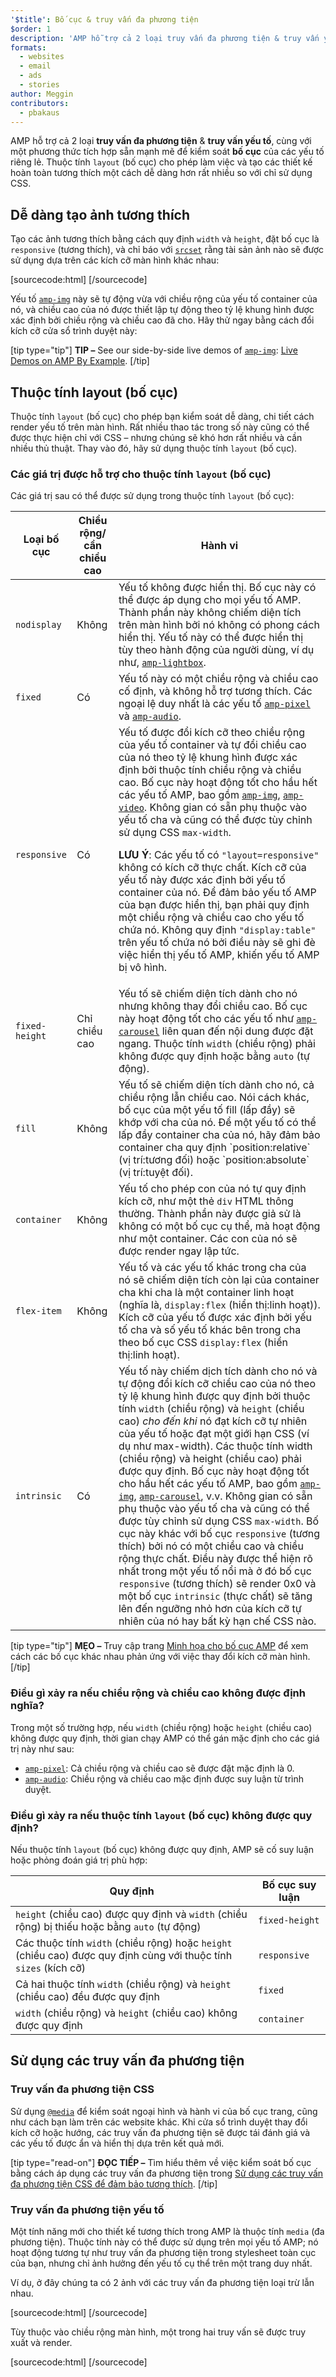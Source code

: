 ```yaml
---
'$title': Bố cục & truy vấn đa phương tiện
$order: 1
description: 'AMP hỗ trợ cả 2 loại truy vấn đa phương tiện & truy vấn yếu tố, cùng với một phương thức tích hợp sẵn mạnh mẽ để kiểm soát bố cục của các yếu tố riêng lẻ. Thuộc tính layout (bố cục) cho phép làm việc và...'
formats:
  - websites
  - email
  - ads
  - stories
author: Meggin
contributors:
  - pbakaus
---
```


AMP hỗ trợ cả 2 loại **truy vấn đa phương tiện** & **truy vấn yếu tố**, cùng với một phương thức tích hợp sẵn mạnh mẽ để kiểm soát **bố cục** của các yếu tố riêng lẻ. Thuộc tính `layout` (bố cục) cho phép làm việc và tạo các thiết kế hoàn toàn tương thích một cách dễ dàng hơn rất nhiều so với chỉ sử dụng CSS.

## Dễ dàng tạo ảnh tương thích

Tạo các ảnh tương thích bằng cách quy định `width` và `height`, đặt bố cục là `responsive` (tương thích), và chỉ báo với [`srcset`](art_direction.md) rằng tài sản ảnh nào sẽ được sử dụng dựa trên các kích cỡ màn hình khác nhau:

[sourcecode:html]
<amp-img
    src="/img/narrow.jpg"
    srcset="/img/wide.jpg 640w,
           /img/narrow.jpg 320w"
    width="1698"
    height="2911"
    layout="responsive"
    alt="an image">
</amp-img>
[/sourcecode]

Yếu tố [`amp-img`](../../../../documentation/components/reference/amp-img.md) này sẽ tự động vừa với chiều rộng của yếu tố container của nó, và chiều cao của nó được thiết lập tự động theo tỷ lệ khung hình được xác định bởi chiều rộng và chiều cao đã cho. Hãy thử ngay bằng cách đổi kích cỡ cửa sổ trình duyệt này:

<amp-img src="/static/img/background.jpg" width="1920" height="1080" layout="responsive"></amp-img>

[tip type="tip"] **TIP –** See our side-by-side live demos of [`amp-img`](../../../../documentation/components/reference/amp-img.md): [Live Demos on AMP By Example](../../../../documentation/examples/documentation/amp-img.html?format=websites). [/tip]

## Thuộc tính layout (bố cục) <a name="the-layout-attribute"></a>

Thuộc tính `layout` (bố cục) cho phép bạn kiểm soát dễ dàng, chi tiết cách render yếu tố trên màn hình. Rất nhiều thao tác trong số này cũng có thể được thực hiện chỉ với CSS – nhưng chúng sẽ khó hơn rất nhiều và cần nhiều thủ thuật. Thay vào đó, hãy sử dụng thuộc tính `layout` (bố cục).

### Các giá trị được hỗ trợ cho thuộc tính `layout` (bố cục)

Các giá trị sau có thể được sử dụng trong thuộc tính `layout` (bố cục):

<table>
  <thead>
    <tr>
      <th data-th="Layout type" class="col-thirty">Loại bố cục</th>
      <th data-th="Width/height required" class="col-twenty">Chiều rộng/<br>cần chiều cao</th>
      <th data-th="Behavior">Hành vi</th>
    </tr>
  </thead>
  <tbody>
    <tr>
      <td data-th="Layout type"><code>nodisplay</code></td>
      <td data-th="Description">Không</td>
      <td data-th="Behavior">Yếu tố không được hiển thị. Bố cục này có thể được áp dụng cho mọi yếu tố AMP. Thành phần này không chiếm diện tích trên màn hình bởi nó không có phong cách hiển thị. Yếu tố này có thể được hiển thị tùy theo hành động của người dùng, ví dụ như, <a href="../../../../documentation/components/reference/amp-lightbox.md"><code>amp-lightbox</code></a>.</td>
    </tr>
    <tr>
      <td data-th="Layout type"><code>fixed</code></td>
      <td data-th="Description">Có</td>
      <td data-th="Behavior">Yếu tố này có một chiều rộng và chiều cao cố định, và không hỗ trợ tương thích. Các ngoại lệ duy nhất là các yếu tố <a href="../../../../documentation/components/reference/amp-pixel.md"><code>amp-pixel</code></a> và <a href="../../../../documentation/components/reference/amp-audio.md"><code>amp-audio</code></a>.</td>
    </tr>
    <tr>
      <td data-th="Layout type"><code>responsive</code></td>
      <td data-th="Description">Có</td>
      <td data-th="Behavior">Yếu tố được đổi kích cỡ theo chiều rộng của yếu tố container và tự đổi chiều cao của nó theo tỷ lệ khung hình được xác định bởi thuộc tính chiều rộng và chiều cao. Bố cục này hoạt động tốt cho hầu hết các yếu tố AMP, bao gồm <a href="../../../../documentation/components/reference/amp-img.md"><code>amp-img</code></a>, <a href="../../../../documentation/components/reference/amp-video.md"><code>amp-video</code></a>. Không gian có sẵn phụ thuộc vào yếu tố cha và cũng có thể được tùy chỉnh sử dụng CSS <code>max-width</code>.<p><strong>LƯU Ý</strong>: Các yếu tố có <code>"layout=responsive"</code> không có kích cỡ thực chất. Kích cỡ của yếu tố này được xác định bởi yếu tố container của nó. Để đảm bảo yếu tố AMP của bạn được hiển thị, bạn phải quy định một chiều rộng và chiều cao cho yếu tố chứa nó. Không quy định  <code>"display:table"</code> trên yếu tố chứa nó bởi điều này sẽ ghi đè việc hiển thị yếu tố AMP, khiến yếu tố AMP bị vô hình.</p>
</td>
    </tr>
    <tr>
      <td data-th="Layout type"><code>fixed-height</code></td>
      <td data-th="Description">Chỉ chiều cao</td>
      <td data-th="Behavior">Yếu tố sẽ chiếm diện tích dành cho nó nhưng không thay đổi chiều cao. Bố cục này hoạt động tốt cho các yếu tố như <a href="../../../../documentation/components/reference/amp-carousel.md"><code>amp-carousel</code></a> liên quan đến nội dung được đặt ngang. Thuộc tính <code>width</code> (chiều rộng) phải không được quy định hoặc bằng <code>auto</code> (tự động).</td>
    </tr>
    <tr>
      <td data-th="Layout type"><code>fill</code></td>
      <td data-th="Description">Không</td>
      <td data-th="Behavior">Yếu tố sẽ chiếm diện tích dành cho nó, cả chiều rộng lẫn chiều cao. Nói cách khác, bố cục của một yếu tố fill (lấp đầy) sẽ khớp với cha của nó. Để một yếu tố có thể lấp đầy container cha của nó, hãy đảm bảo container cha quy định `position:relative` (vị trí:tương đối) hoặc `position:absolute` (vị trí:tuyệt đối).</td>
    </tr>
    <tr>
      <td data-th="Layout type"><code>container</code></td>
      <td data-th="Description">Không</td>
      <td data-th="Behavior">Yếu tố cho phép con của nó tự quy định kích cỡ, như một thẻ <code>div</code> HTML thông thường. Thành phần này được giả sử là không có một bố cục cụ thể, mà hoạt động như một container. Các con của nó sẽ được render ngay lập tức.</td>
    </tr>
    <tr>
      <td data-th="Layout type"><code>flex-item</code></td>
      <td data-th="Description">Không</td>
      <td data-th="Behavior">Yếu tố và các yếu tố khác trong cha của nó sẽ chiếm diện tích còn lại của container cha khi cha là một container linh hoạt (nghĩa là, <code>display:flex</code> (hiển thị:linh hoạt)). Kích cỡ của yếu tố được xác định bởi yếu tố cha và số yếu tố khác bên trong cha theo bố cục CSS <code>display:flex</code> (hiển thị:linh hoạt).</td>
    </tr>
    <tr>
      <td data-th="Layout type"><code>intrinsic</code></td>
      <td data-th="Description">Có</td>
      <td data-th="Behavior">Yếu tố này chiếm dịch tích dành cho nó và tự động đổi kích cỡ chiều cao của nó theo tỷ lệ khung hình được quy định bởi thuộc tính <code>width</code> (chiều rộng) và <code>height</code> (chiều cao) <em>cho đến khi</em> nó đạt kích cỡ tự nhiên của yếu tố hoặc đạt một giới hạn CSS (ví dụ như max-width). Các thuộc tính width (chiều rộng) và height (chiều cao) phải được quy định. Bố cục này hoạt động tốt cho hầu hết các yếu tố AMP, bao gồm <a href="../../../../documentation/components/reference/amp-img.md"><code>amp-img</code></a>, <a href="../../../../documentation/components/reference/amp-carousel.md"><code>amp-carousel</code></a>, v.v. Không gian có sẵn phụ thuộc vào yếu tố cha và cũng có thể được tùy chỉnh sử dụng CSS <code>max-width</code>. Bố cục này khác với bố cục <code>responsive</code> (tương thích) bởi nó có một chiều cao và chiều rộng thực chất. Điều này được thể hiện rõ nhất trong một yếu tố nổi mà ở đó bố cục <code>responsive</code> (tương thích) sẽ render 0x0 và một bố cục  <code>intrinsic</code> (thực chất) sẽ tăng lên đến ngưỡng nhỏ hơn của kích cỡ tự nhiên của nó hay bất kỳ hạn chế CSS nào.</td>
    </tr>
  </tbody>
</table>

[tip type="tip"] **MẸO –** Truy cập trang [Minh họa cho bố cục AMP](../../../../documentation/guides-and-tutorials/learn/amp-html-layout/layouts_demonstrated.html) để xem cách các bố cục khác nhau phản ứng với việc thay đổi kích cỡ màn hình. [/tip]

### Điều gì xảy ra nếu chiều rộng và chiều cao không được định nghĩa? <a name="what-if-width-and-height-are-undefined"></a>

Trong một số trường hợp, nếu `width` (chiều rộng) hoặc `height` (chiều cao) không được quy định, thời gian chạy AMP có thể gán mặc định cho các giá trị này như sau:

- [`amp-pixel`](../../../../documentation/components/reference/amp-pixel.md): Cả chiều rộng và chiều cao sẽ được đặt mặc định là 0.
- [`amp-audio`](../../../../documentation/components/reference/amp-audio.md): Chiều rộng và chiều cao mặc định được suy luận từ trình duyệt.

### Điều gì xảy ra nếu thuộc tính <code>layout</code> (bố cục) không được quy định? <a name="what-if-the-layout-attribute-isnt-specified"></a>

Nếu thuộc tính <code>layout</code> (bố cục) không được quy định, AMP sẽ cố suy luận hoặc phỏng đoán giá trị phù hợp:

<table>
  <thead>
    <tr>
      <th data-th="Rule">Quy định</th>
      <th data-th="Inferred layout" class="col-thirty">Bố cục suy luận</th>
    </tr>
  </thead>
  <tbody>
    <tr>
      <td data-th="Rule">
<code>height</code> (chiều cao) được quy định và <code>width</code> (chiều rộng) bị thiếu hoặc bằng <code>auto</code> (tự động)</td>
      <td data-th="Inferred layout"><code>fixed-height</code></td>
    </tr>
    <tr>
      <td data-th="Rule">Các thuộc tính <code>width</code> (chiều rộng) hoặc <code>height</code> (chiều cao) được quy định cùng với thuộc tính <code>sizes</code> (kích cỡ)</td>
      <td data-th="Inferred layout"><code>responsive</code></td>
    </tr>
    <tr>
      <td data-th="Rule">Cả hai thuộc tính <code>width</code> (chiều rộng) và <code>height</code> (chiều cao) đều được quy định</td>
      <td data-th="Inferred layout"><code>fixed</code></td>
    </tr>
    <tr>
      <td data-th="Rule">
<code>width</code> (chiều rộng) và <code>height</code> (chiều cao) không được quy định</td>
      <td data-th="Inferred layout"><code>container</code></td>
    </tr>
  </tbody>
</table>

## Sử dụng các truy vấn đa phương tiện

### Truy vấn đa phương tiện CSS

Sử dụng [`@media`](https://developer.mozilla.org/en-US/docs/Web/CSS/@media) để kiểm soát ngoại hình và hành vi của bố cục trang, cũng như cách bạn làm trên các website khác. Khi cửa sổ trình duyệt thay đổi kích cỡ hoặc hướng, các truy vấn đa phương tiện sẽ được tái đánh giá và các yếu tố được ẩn và hiển thị dựa trên kết quả mới.

[tip type="read-on"] **ĐỌC TIẾP –** Tìm hiểu thêm về việc kiểm soát bố cục bằng cách áp dụng các truy vấn đa phương tiện trong [Sử dụng các truy vấn đa phương tiện CSS để đảm bảo tương thích](https://developers.google.com/web/fundamentals/design-and-ui/responsive/fundamentals/use-media-queries?hl=en). [/tip]

### Truy vấn đa phương tiện yếu tố <a name="element-media-queries"></a>

Một tính năng mới cho thiết kế tương thích trong AMP là thuộc tính `media` (đa phương tiện). Thuộc tính này có thể được sử dụng trên mọi yếu tố AMP; nó hoạt động tương tự như truy vấn đa phương tiện trong stylesheet toàn cục của bạn, nhưng chỉ ảnh hưởng đến yếu tố cụ thể trên một trang duy nhất.

Ví dụ, ở đây chúng ta có 2 ảnh với các truy vấn đa phương tiện loại trừ lẫn nhau.

[sourcecode:html]
<amp-img
    media="(min-width: 650px)"
    src="wide.jpg"
    width="527"
    height="355"
    layout="responsive">
</amp-img>
[/sourcecode]

Tùy thuộc vào chiều rộng màn hình, một trong hai truy vấn sẽ được truy xuất và render.

[sourcecode:html]
<amp-img
    media="(max-width: 649px)"
    src="narrow.jpg"
    width="466"
    height="193"
    layout="responsive">
</amp-img>
[/sourcecode]
